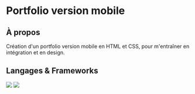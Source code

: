 # Portfolio version mobile

## À propos

Création d'un portfolio version mobile en HTML et CSS, pour m'entraîner en intégration et en design.

## Langages & Frameworks

<img src="https://img.shields.io/badge/Code-HTML-red?style=flat&logo=html5&logoColor=white" />
<img src="https://img.shields.io/badge/Style-CSS-blue?style=flat&logo=css3&logoColor=white" />
